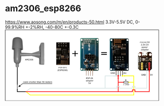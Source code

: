 # am2306_esp8266
https://www.aosong.com/m/en/products-50.html
3.3V-5.5V DC, 0-99.9%RH +-2%RH, -40-80C +-0.3C
![Wiring example](https://github.com/oxyhexy/am2306_esp8266/blob/master/wiring_variant.jpg)
